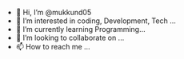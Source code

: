 - 👋 Hi, I’m @mukkund05
- 👀 I’m interested in coding, Development, Tech ...
- 🌱 I’m currently learning Programming...
- 💞️ I’m looking to collaborate on ...
- 📫 How to reach me ...

<!---
mukkund05/mukkund05 is a ✨ special ✨ repository because its `README.md` (this file) appears on your GitHub profile.
You can click the Preview link to take a look at your changes.
--->
